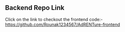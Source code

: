 ## Backend Repo Link
Click on the link to checkout the frontend code:- https://github.com/Rounak1234567/AdRENTure-frontend
